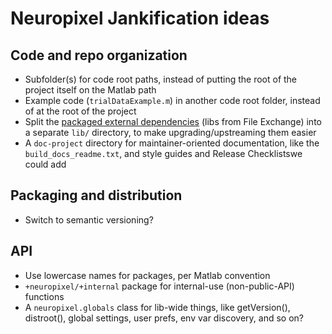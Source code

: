 # Neuropixel Jankification ideas

## Code and repo organization

* Subfolder(s) for code root paths, instead of putting the root of the project itself on the Matlab path
* Example code (`trialDataExample.m`) in another code root folder, instead of at the root of the project
* Split the [packaged external dependencies](https://djoshea.github.io/neuropixel-utils/acknowledgements/) (libs from File Exchange) into a separate `lib/` directory, to make upgrading/upstreaming them easier
* A `doc-project` directory for maintainer-oriented documentation, like the `build_docs_readme.txt`, and style guides and Release Checklistswe could add

## Packaging and distribution

* Switch to semantic versioning?

## API

* Use lowercase names for packages, per Matlab convention
* `+neuropixel/+internal` package for internal-use (non-public-API) functions
* A `neuropixel.globals` class for lib-wide things, like getVersion(), distroot(), global settings, user prefs, env var discovery, and so on?
